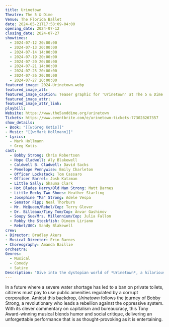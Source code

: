 ```yaml
---
title: Urinetown
Theatre: The 5 & Dime
Venue: The Florida Ballet 
date: 2024-05-21T17:58:09-04:00
opening_date: 2024-07-12
closing_date: 2024-07-27
showtimes:
  - 2024-07-12 20:00:00
  - 2024-07-13 20:00:00
  - 2024-07-14 14:00:00
  - 2024-07-19 20:00:00
  - 2024-07-20 20:00:00
  - 2024-07-21 14:00:00
  - 2024-07-25 20:00:00
  - 2024-07-26 20:00:00
  - 2024-07-27 20:00:00
featured_image: 2024-Urinetown.webp
featured_image_alt: 
featured_image_caption: Teaser graphic for 'Urinetown' at The 5 & Dime
featured_image_attr: 
featured_image_attr_link: 
playbill:
Website: https://www.the5anddime.org/urinetown
Tickets: https://www.eventbrite.com/e/urinetown-tickets-773028267357
show_details: 
- Book: "[[w:Greg Kotis]]"
- Music: "[[w:Mark Hollmann]]"
- Lyrics: 
  - Mark Hollmann
  - Greg Kotis
cast:
  - Bobby Strong: Chris Robertson
  - Hope Cladwell: Aly Blakewell
  - Caldwell B. Cladwell: David Sacks
  - Penelope Pennywise: Emily Charleton
  - Officer Lockstock: Tom Cassaro
  - Officer Barrel: Josh Katzman
  - Little Sally: Shauna Clark
  - Hot Blades Harry/Old Man Strong: Matt Barnes
  - Little Becky Two Shoes: Heather Starling
  - Josephine "Ma" Strong: Adele Vespa
  - Senator Fipp: Neal Thorburn
  - Mr. McQueen/Rebel/Cop: Terry Glover
  - Dr. Billeaux/Tiny Tom/Cop: Anvar Gashimov
  - Soupy Sue/Mrs. Millennium/Cop: Julia Fallon
  - Robby the Stockfish: Dineen Liriano
  - Rebel/UGC: Sandy Blakewell
crew:
- Director: Bradley Akers
- Musical Director: Erin Barnes
- Choreography: Amanda Baillie
orchestra:
Genres:
  - Musical
  - Comedy
  - Satire
Description: "Dive into the dystopian world of *Urinetown*, a hilarious and biting satire that tackles corporate greed, environmental issues, and social justice through catchy tunes and outrageous humor."
---
```

In a future where a severe water shortage has led to a ban on private toilets, citizens must pay to use public amenities regulated by a corrupt corporation. Amidst this backdrop, *Urinetown* follows the journey of Bobby Strong, a revolutionary who leads a rebellion against the oppressive system. With its clever commentary on capitalism and bureaucracy, this Tony Award-winning musical blends humor and social critique, delivering an unforgettable performance that is as thought-provoking as it is entertaining.
